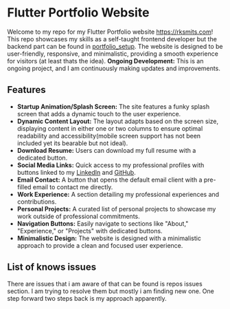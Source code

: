 # Flutter Portfolio Website

Welcome to my repo for my Flutter Portfolio website https://rksmits.com! This repo showcases my skills as a self-taught frontend developer but the backend part can be found in [portfolio_setup](https://github.com/Nevelin-W/portfolio_setup). The website is designed to be user-friendly, responsive, and minimalistic, providing a smooth experience for visitors (at least thats the idea).
**Ongoing Development:** This is an ongoing project, and I am continuously making updates and improvements.

## Features

- **Startup Animation/Splash Screen:** The site features a funky splash screen that adds a dynamic touch to the user experience.
- **Dynamic Content Layout:** The layout adapts based on the screen size, displaying content in either one or two columns to ensure optimal readability and accessibility(mobile screen support has not been included yet its bearable but not ideal).
- **Download Resume:** Users can download my full resume with a dedicated button.
- **Social Media Links:** Quick access to my professional profiles with buttons linked to my [LinkedIn](https://www.linkedin.com) and [GitHub](https://www.github.com).
- **Email Contact:** A button that opens the default email client with a pre-filled email to contact me directly.
- **Work Experience:** A section detailing my professional experiences and contributions.
- **Personal Projects:** A curated list of personal projects to showcase my work outside of professional commitments.
- **Navigation Buttons:** Easily navigate to sections like "About," "Experience," or "Projects" with dedicated buttons.
- **Minimalistic Design:** The website is designed with a minimalistic approach to provide a clean and focused user experience.

## List of knows issues

There are issues that i am aware of that can be found is repos issues section. I am trying to resolve them but mostly i am finding new one. One step forward two steps back is my approach apparently.

